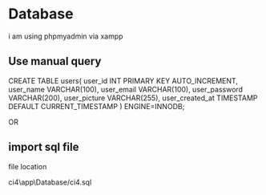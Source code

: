 # Database

i am using phpmyadmin via xampp

## Use manual query

CREATE TABLE users(
    user_id INT PRIMARY KEY AUTO_INCREMENT,
    user_name VARCHAR(100),
    user_email VARCHAR(100),
    user_password VARCHAR(200),
    user_picture VARCHAR(255),
    user_created_at TIMESTAMP DEFAULT CURRENT_TIMESTAMP
) ENGINE=INNODB;

OR

## import sql file

file location 

ci4\app\Database/ci4.sql

#
